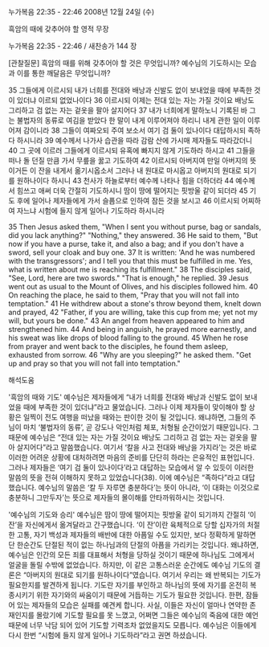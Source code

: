 누가복음 22:35 - 22:46 
2008년 12월 24일 (수)

흑암의 때에 갖추어야 할 영적 무장



누가복음 22:35 - 22:46 / 새찬송가 144 장


[관찰질문]
흑암의 때를 위해 갖추어야 할 것은 무엇입니까? 
예수님의 기도하시는 모습과 이를 통한 깨달음은 무엇입니까? 

35 그들에게 이르시되 내가 너희를 전대와 배낭과 신발도 없이 보내었을 때에 부족한 것이 있더냐 이르되 없었나이다 
36 이르시되 이제는 전대 있는 자는 가질 것이요 배낭도 그리하고 검 없는 자는 겉옷을 팔아 살지어다 
37 내가 너희에게 말하노니 기록된 바 그는 불법자의 동류로 여김을 받았다 한 말이 내게 이루어져야 하리니 내게 관한 일이 이루어져 감이니라 
38 그들이 여짜오되 주여 보소서 여기 검 둘이 있나이다 대답하시되 족하다 하시니라
39 예수께서 나가사 습관을 따라 감람 산에 가시매 제자들도 따라갔더니 
40 그 곳에 이르러 그들에게 이르시되 유혹에 빠지지 않게 기도하라 하시고 
41 그들을 떠나 돌 던질 만큼 가서 무릎을 꿇고 기도하여 
42 이르시되 아버지여 만일 아버지의 뜻이거든 이 잔을 내게서 옮기시옵소서 그러나 내 원대로 마시옵고 아버지의 원대로 되기를 원하나이다 하시니
43 천사가 하늘로부터 예수께 나타나 힘을 더하더라 
44 예수께서 힘쓰고 애써 더욱 간절히 기도하시니 땀이 땅에 떨어지는 핏방울 같이 되더라
45 기도 후에 일어나 제자들에게 가서 슬픔으로 인하여 잠든 것을 보시고
46 이르시되 어찌하여 자느냐 시험에 들지 않게 일어나 기도하라 하시니라 

35 Then Jesus asked them, "When I sent you without purse, bag or sandals, did you lack anything?" "Nothing," they answered.
36 He said to them, "But now if you have a purse, take it, and also a bag; and if you don't have a sword, sell your cloak and buy one. 
37 It is written: 'And he was numbered with the transgressors'; and I tell you that this must be fulfilled in me. Yes, what is written about me is reaching its fulfillment."
38 The disciples said, "See, Lord, here are two swords." "That is enough," he replied. 
39 Jesus went out as usual to the Mount of Olives, and his disciples followed him. 
40 On reaching the place, he said to them, "Pray that you will not fall into temptation." 
41 He withdrew about a stone's throw beyond them, knelt down and prayed, 
42 "Father, if you are willing, take this cup from me; yet not my will, but yours be done." 
43 An angel from heaven appeared to him and strengthened him. 
44 And being in anguish, he prayed more earnestly, and his sweat was like drops of blood falling to the ground. 
45 When he rose from prayer and went back to the disciples, he found them asleep, exhausted from sorrow. 
46 "Why are you sleeping?" he asked them. "Get up and pray so that you will not fall into temptation."

해석도움





'흑암의 때와 기도'
 예수님은 제자들에게 “내가 너희를 전대와 배낭과 신발도 없이 보내었을 때에 부족한 것이 있더냐”라고 물었습니다. 그러나 이제 제자들이 맞이해야 할 상황은 일찍이 전도 여행을 떠났을 때와는 판이한 것이 될 것입니다. 왜냐하면, 그들의 주님이 마치 ‘불법자의 동류’, 곧 강도나 악인처럼 체포, 처형될 순간이었기 때문입니다. 그 때문에 예수님은 “전대 있는 자는 가질 것이요 배낭도 그리하고 검 없는 자는 겉옷을 팔아 살지어다”라고 말씀했습니다. 여기서 ‘칼을 사고 전대와 배낭을 가지라’는 것은 바로 이러한 어려운 상황에 대처하려면 마음의 준비를 단단히 하라는 은유적인 표현입니다. 그러나 제자들은 ‘여기 검 둘이 있나이다’라고 대답하는 모습에서 알 수 있듯이 이러한 말씀의 뜻을 전혀 이해하지 못하고 있었습니다(38). 이에 예수님은 “족하다”라고 대답했습니다. 예수님의 말씀은 ‘칼 두 자루면 충분하다’는 뜻이 아니라, ‘이 대화는 이것으로 충분하니 그만두자’는 뜻으로 제자들의 몰이해를 안타까워하시는 것입니다.      

'예수님의 기도와 승리'
 예수님은 땀이 땅에 떨어지는 핏방울 같이 되기까지 간절히 ‘이 잔’을 자신에게서 옮겨달라고 간구했습니다. ‘이 잔’이란 육체적으로 당할 십자가의 처절한 고통, 자기 백성과 제자들의 배반에 대한 아픔일 수도 있지만, 보다 정확하게 말하면 단 한순간도 단절된 적이 없는 하나님과의 단절의 아픔을 가리키는 것입니다. 왜냐하면, 예수님은 인간의 모든 죄를 대표해서 처형을 당하실 것이기 때문에 하나님도 그에게서 얼굴을 돌릴 수밖에 없었습니다. 하지만, 이 같은 고통스러운 순간에도 예수님 기도의 결론은 “아버지의 원대로 되기를 원하나이다”였습니다. 여기서 우리는 왜 반복되는 기도가 필요한지를 발견하게 됩니다. 기도란 자기를 부인하고 하나님의 뜻에 자기를 온전히 복종시키기 위한 자기와의 싸움이기 때문에 거듭하는 기도가 필요한 것입니다. 한편, 잠들어 있는 제자들의 모습은 실패를 예견케 합니다. 사실, 이들은 자신이 얼마나 연약한 존재인지를 몰랐기에 기도할 필요를 못 느꼈고, 어쩌면 그들은 예수님의 죽음에 대한 예언 때문에 너무 낙담 되어 있어 기도할 기력조차 없었을지도 모릅니다. 예수님은 이들에게 다시 한번 “시험에 들지 않게 일어나 기도하라”라고 권면 하셨습니다.